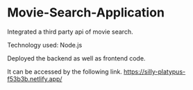 # Movie-Search-Application

Integrated a third party api of movie search.

Technology used: Node.js

Deployed the backend as well as frontend code.

It can be accessed by the following link.
https://silly-platypus-f53b3b.netlify.app/ 
